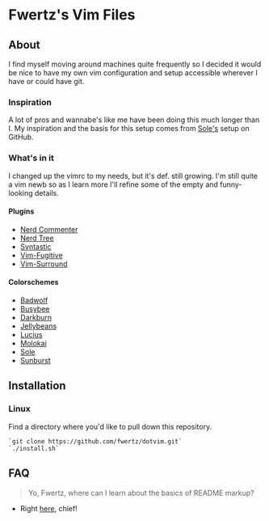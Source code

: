 Fwertz's Vim Files
==================

About
-----

I find myself moving around machines quite frequently so I decided it would be nice to have my own vim configuration and setup accessible wherever I have or could have git.

### Inspiration

A lot of pros and wannabe's like me have been doing this much longer than I. My inspiration and the basis for this setup comes from [Sole's](http://https://github.com/sole/dotvim) setup on GitHub. 

### What's in it
I changed up the vimrc to my needs, but it's def. still growing. I'm still quite a vim newb so as I learn more I'll refine some of the empty and funny-looking details.

#### Plugins
+ [Nerd Commenter](https://github.com/scrooloose/nerdcommenter)
+ [Nerd Tree](https://github.com/scrooloose/nerdtree)
+ [Syntastic](https://github.com/scrooloose/syntastic)
+ [Vim-Fugitive](https://github.com/tpope/vim-fugitive)
+ [Vim-Surround](https://github.com/tpope/vim-surround)

#### Colorschemes
+ [Badwolf](https://github.com/sjl/badwolf)
+ [Busybee](http://www.vim.org/scripts/script.php?script_id=2549)
+ [Darkburn](http://www.vim.org/scripts/script.php?script_id=2648)
+ [Jellybeans](https://github.com/nanotech/jellybeans.vim)
+ [Lucius](http://www.vim.org/scripts/script.php?script_id=2536)
+ [Molokai](https://github.com/tomasr/molokai)
+ [Sole](https://github.com/sole/dotvim)
+ [Sunburst](https://github.com/gigamo/sunburst.vim)


Installation
------------

### Linux
Find a directory where you'd like to pull down this repository.
	
	`git clone https://github.com/fwertz/dotvim.git`
	`./install.sh`


FAQ
---
> Yo, Fwertz, where can I learn about the basics of README markup?

+ Right [here](http://daringfireball.net/projects/markdown/basics), chief!



